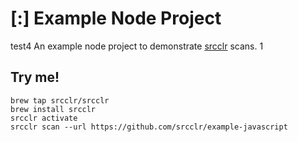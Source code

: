 # [:] Example Node Project
test4
An example node project to demonstrate [srcclr](https://www.srcclr.com) scans.
1
## Try me!

```
brew tap srcclr/srcclr
brew install srcclr
srcclr activate
srcclr scan --url https://github.com/srcclr/example-javascript
```
